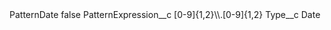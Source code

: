 <?xml version="1.0" encoding="UTF-8"?>
<CustomMetadata xmlns="http://soap.sforce.com/2006/04/metadata" xmlns:xsi="http://www.w3.org/2001/XMLSchema-instance" xmlns:xsd="http://www.w3.org/2001/XMLSchema">
    <label>PatternDate</label>
    <protected>false</protected>
    <values>
        <field>PatternExpression__c</field>
        <value xsi:type="xsd:string">[0-9]{1,2}\\.[0-9]{1,2}</value>
    </values>
    <values>
        <field>Type__c</field>
        <value xsi:type="xsd:string">Date</value>
    </values>
</CustomMetadata>
